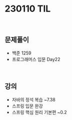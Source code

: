 # 230110 TIL
<br>

## 문제풀이
- 백준 1259
- 프로그래머스 입문 Day22
<br>

## 강의
- 자바의 정석 복습 ~7.38
- 스프링 입문 완강
- 스프링 핵심 원리 기본편 ~0.2
